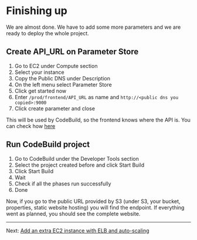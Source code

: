 # Finishing up

We are almost done. We have to add some more parameters and we are ready to deploy the whole project.

## Create API_URL on Parameter Store
1. Go to EC2 under Compute section
2. Select your instance
3. Copy the Public DNS under Description
4. On the left menu select Parameter Store
5. Click get started now
6. Enter  `/prod/frontend/API_URL` as name and `http://<public dns you copied>:9000`
7. Click create parameter and close

This will be used by CodeBuild, so the frontend knows where the API is. You can check how [here](/buildspec.frontend.yml)


## Run CodeBuild project
1. Go to CodeBuild under the Developer Tools section
2. Select the project created before and click Start Build
3. Click Start Build
4. Wait
5. Check if all the phases run successfully
6. Done

Now, if you go to the public URL provided by S3 (under S3, your bucket, properties, static website hosting) you will find the endpoint. If everything went as planned, you should see the complete website.

---
Next: [Add an extra EC2 instance with ELB and auto-scaling](/workshop/elb-auto-scaling-group/introduction.md)
